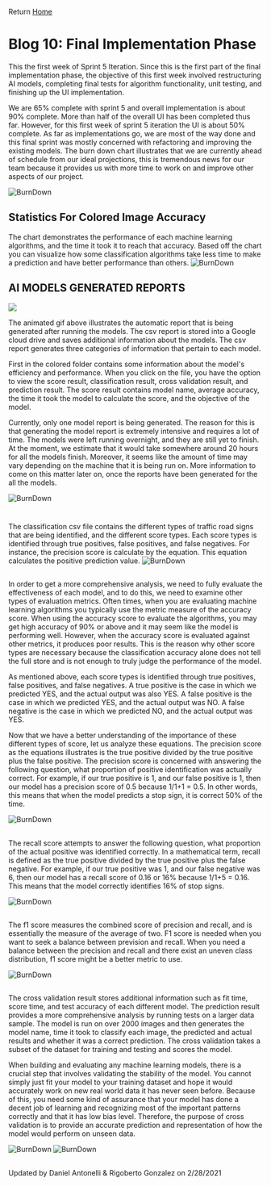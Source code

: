 Return [Home](index.md)

# Blog 10: Final Implementation Phase

This the first week of Sprint 5 Iteration. Since this is the first part of the final implementation phase, the objective 
of this first week involved restructuring AI models, completing final tests for algorithm functionality, unit testing, 
and finishing up the UI implementation. 

We are 65% complete with sprint 5 and overall implementation is about 90% complete. More than half of the overall UI 
has been completed thus far. However, for this first week of sprint 5 iteration the UI is about 50% complete. As far as 
implementations go, we are most of the way done and this final sprint was mostly concerned with refactoring and improving
the existing models. The burn down chart illustrates that we are currently ahead of schedule from our ideal projections, 
this is tremendous news for our team because it provides us with more time to work on and improve other aspects of our 
project. 



![BurnDown](./images/blog10/burndown.png)


## Statistics For Colored Image Accuracy
The chart demonstrates the performance of each machine learning algorithms, and the time it took it to reach that accuracy.
Based off the chart you can visualize how some classification algorithms take less time to make a prediction and have better 
performance than others. 
![BurnDown](./images/blog10/model.png)




## AI MODELS GENERATED REPORTS

![](./images/blog10/Animated_GIF.gif)

The animated gif above illustrates the automatic report that is being generated after running the models. The csv report 
is stored into a Google cloud drive and saves additional information about the models. The csv report generates three 
categories of information that pertain to each model. 

First in the colored folder contains some information about the model's efficiency and performance. When you click 
on the file, you have the option to view the score result, classification result, cross validation result, and prediction 
result. The score result contains model name, average accuracy, the time it took the model to calculate the score, and 
the objective of the model. 

Currently, only one model report is being generated. The reason for this is that generating the model report is 
extremely intensive and requires a lot of time. The models were left running overnight, and they are still yet to finish. 
At the moment, we estimate that it would take somewhere around 20 hours for all the models finish. Moreover, it seems like 
the amount of time may vary depending on the machine that it is being run on. More information to come on this matter 
later on, once the reports have been generated for the all the models. 


![BurnDown](./images/blog10/colored_score.png)

#
The classification csv file contains the different types of traffic road signs that are 
being identified, and the different score types. Each score types is identified through true positives, false positives, 
and false negatives. For instance, the precision score is calculate by the equation. This equation calculates the 
positive prediction value. 
![BurnDown](./images/blog10/color_classifier.png)


## 
In order to get a more comprehensive analysis, we need to fully evaluate the effectiveness of each model, and to do this, 
we need to examine other types of evaluation metrics. Often times, when you are evaluating machine learning algorithms 
you typically use the metric measure of the accuracy score. When using the accuracy score to evaluate the algorithms, 
you may get high accuracy of 90% or above and it may seem like the model is performing well. However, when the accuracy 
score is evaluated against other metrics, it produces poor results. This is the reason why other score types are necessary 
because the classification accuracy alone does not tell the full store and is not enough to truly judge the performance 
of the model.


As mentioned above, each score types is identified through true positives, false positives, and false negatives. A true 
positive is the case in which we predicted YES, and the actual output was also YES. A false positive is the case in which 
we predicted YES, and the actual output was NO. A false negative is the case in which we predicted NO, and the actual 
output was YES. 


Now that we have a better understanding of the importance of these different types of score, let us analyze these equations.
The precision score as the equations illustrates is the true positive divided by the true positive plus the false positive. 
The precision score is concerned with answering the following question, what proportion of positive identification 
was actually correct. For example, if our true positive is 1, and our false positive is 1, then our model has a precision 
score of 0.5 because 1/1+1 = 0.5. In other words, this means that when the model predicts a stop sign, it is correct 50% 
of the time. 


![BurnDown](./images/blog10/precision.png)


##
The recall score attempts to answer the following question, what proportion of the actual positive was identified correctly.
In a mathematical term, recall is defined as the true positive divided by the true positive plus the false negative. For
example, if our true positive was 1, and our false negative was 6, then our model has a recall score of 0.16 or 16% because
1/1+5 = 0.16. This means that the model correctly identifies 16% of stop signs. 

![BurnDown](./images/blog10/recall.png)
## 

The f1 score measures the combined score of precision and recall, and is essentially the measure of the average of 
two. F1 score is needed when you want to seek a balance between prevision and recall. When you need a balance between
the precision and recall and there exist an uneven class distribution, f1 score might be a better metric to use. 

![BurnDown](./images/blog10/f1.png)

##
The cross validation result stores additional information such as fit time, score time, and test accuracy of each different
model. The prediction result provides a more comprehensive analysis by running tests on a larger data sample. The model is 
run on over 2000 images and then generates the model name, time it took to classify each image, the predicted and actual 
results and whether it was a correct prediction. The cross validation takes a subset of the dataset for training and testing
and scores the model. 

When building and evaluating any machine learning models, there is a crucial step that involves validating the stability 
of the model. You cannot simply just fit your model to your training dataset and hope it would accurately work on new 
real world data it has never seen before. Because of this, you need some kind of assurance that your model has done a 
decent job of learning and recognizing most of the important patterns correctly and that it has low bias level. Therefore, 
the purpose of cross validation is to provide an accurate prediction and representation of how the model would perform 
on unseen data.

![BurnDown](./images/blog10/color_cross.png)
![BurnDown](./images/blog10/color_predict.png)


##
Updated by Daniel Antonelli & Rigoberto Gonzalez on 2/28/2021
